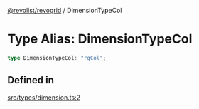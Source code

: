 [@revolist/revogrid](README.md) / DimensionTypeCol

# Type Alias: DimensionTypeCol

```ts
type DimensionTypeCol: "rgCol";
```

## Defined in

[src/types/dimension.ts:2](https://github.com/revolist/revogrid/blob/0bf9217987a0038bc73b1aec64e1a3314302e790/src/types/dimension.ts#L2)
